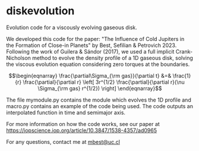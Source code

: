 # diskevolution
Evolution code for a viscously evolving gaseous disk.


We developed this code for the paper: "The Influence of Cold Jupiters in the Formation of Close-in Planets" by Best, Sefilian & Petrovich 2023. Following the work of Guilera & Sándor (2017), we used a full implicit Crank-Nicholson method to evolve the density profile of a 1D gaseous disk, solving the viscous evolution equation considering zero torques at the boundaries.

$$\begin{eqnarray}
    \frac{\partial\Sigma_{\rm gas}}{\partial t} &=& \frac{1}{r} \frac{\partial}{\partial r} \left[ 3r^{1/2} \frac{\partial}{\partial r}(\nu \Sigma_{\rm gas} r^{1/2}) \right]
\end{eqnarray}$$

The file mymodule.py contains the module which evolves the 1D profile and macro.py contains an example of the code being used. The code outputs an interpolated function in time and semimajor axis.

For more information on how the code works, see our paper at https://iopscience.iop.org/article/10.3847/1538-4357/ad0965

For any questions, contact me at mbest@uc.cl

